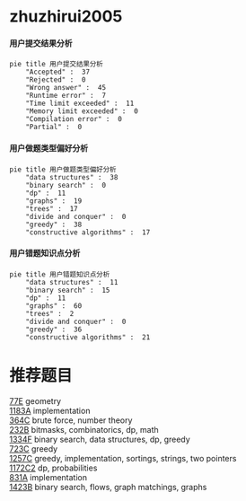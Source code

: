 # zhuzhirui2005

<!-- tabs:start -->



#### **用户提交结果分析**

```mermaid
pie title 用户提交结果分析
    "Accepted" :  37
    "Rejected" :  0
    "Wrong answer" :  45
    "Runtime error" :  7
    "Time limit exceeded" :  11
    "Memory limit exceeded" :  0
    "Compilation error" :  0
    "Partial" :  0
```

#### **用户做题类型偏好分析**

```mermaid
pie title 用户做题类型偏好分析
    "data structures" :  38
    "binary search" :  0
    "dp" :  11
    "graphs" :  19
    "trees" :  17
    "divide and conquer" :  0
    "greedy" :  38
    "constructive algorithms" :  17
```
#### **用户错题知识点分析**

```mermaid
pie title 用户错题知识点分析
    "data structures" :  11
    "binary search" :  15
    "dp" :  11
    "graphs" :  60
    "trees" :  2
    "divide and conquer" :  0
    "greedy" :  36
    "constructive algorithms" :  21
```



<!-- tabs:end -->
# 推荐题目
[77E](https://codeforces.com/contest/77/problem/E)		geometry		  
[1183A](https://codeforces.com/contest/1183/problem/A)		implementation		  
[364C](https://codeforces.com/contest/364/problem/C)		brute force,
                        number theory		  
[232B](https://codeforces.com/contest/232/problem/B)		bitmasks,
                        combinatorics,
                        dp,
                        math		  
[1334F](https://codeforces.com/contest/1334/problem/F)		binary search,
                        data structures,
                        dp,
                        greedy		  
[723C](https://codeforces.com/contest/723/problem/C)		greedy		  
[1257C](https://codeforces.com/contest/1257/problem/C)		greedy,
                        implementation,
                        sortings,
                        strings,
                        two pointers		  
[1172C2](https://codeforces.com/contest/1172C/problem/2)		dp,
                        probabilities		  
[831A](https://codeforces.com/contest/831/problem/A)		implementation		  
[1423B](https://codeforces.com/contest/1423/problem/B)		binary search,
                        flows,
                        graph matchings,
                        graphs		  
